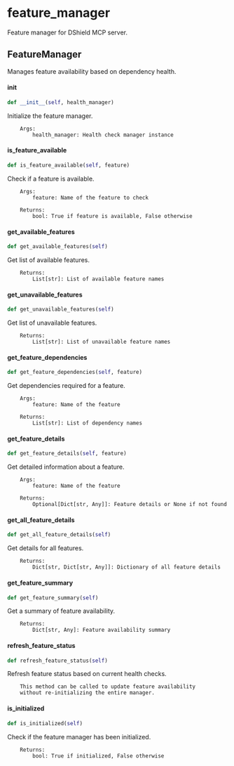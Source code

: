 # feature_manager

Feature manager for DShield MCP server.

## FeatureManager

Manages feature availability based on dependency health.

#### __init__

```python
def __init__(self, health_manager)
```

Initialize the feature manager.

        Args:
            health_manager: Health check manager instance

#### is_feature_available

```python
def is_feature_available(self, feature)
```

Check if a feature is available.

        Args:
            feature: Name of the feature to check

        Returns:
            bool: True if feature is available, False otherwise

#### get_available_features

```python
def get_available_features(self)
```

Get list of available features.

        Returns:
            List[str]: List of available feature names

#### get_unavailable_features

```python
def get_unavailable_features(self)
```

Get list of unavailable features.

        Returns:
            List[str]: List of unavailable feature names

#### get_feature_dependencies

```python
def get_feature_dependencies(self, feature)
```

Get dependencies required for a feature.

        Args:
            feature: Name of the feature

        Returns:
            List[str]: List of dependency names

#### get_feature_details

```python
def get_feature_details(self, feature)
```

Get detailed information about a feature.

        Args:
            feature: Name of the feature

        Returns:
            Optional[Dict[str, Any]]: Feature details or None if not found

#### get_all_feature_details

```python
def get_all_feature_details(self)
```

Get details for all features.

        Returns:
            Dict[str, Dict[str, Any]]: Dictionary of all feature details

#### get_feature_summary

```python
def get_feature_summary(self)
```

Get a summary of feature availability.

        Returns:
            Dict[str, Any]: Feature availability summary

#### refresh_feature_status

```python
def refresh_feature_status(self)
```

Refresh feature status based on current health checks.

        This method can be called to update feature availability
        without re-initializing the entire manager.

#### is_initialized

```python
def is_initialized(self)
```

Check if the feature manager has been initialized.

        Returns:
            bool: True if initialized, False otherwise
